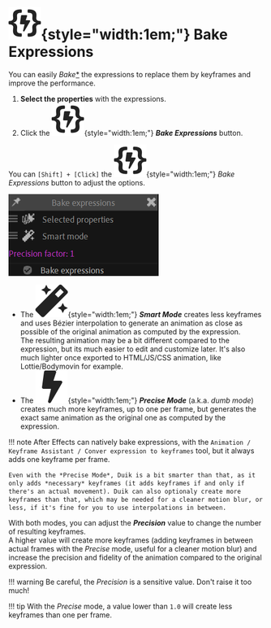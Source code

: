 # ![](../../../img/duik/icons/expression_baker.svg){style="width:1em;"} Bake Expressions

You can easily *Bake*[*](../../../misc/glossary.md) the expressions to replace them by keyframes and improve the performance.

1. **Select the properties** with the expressions.
2. Click the ![](../../../img/duik/icons/expression_baker.svg){style="width:1em;"} ***Bake Expressions*** button.

You can `[Shift] + [Click]` the ![](../../../img/duik/icons/expression_baker.svg){style="width:1em;"} *Bake Expressions* button to adjust the options.

![](../../../img/duik/automation/bake-expressions.png)

- The ![](../../../img/duik/icons/autorig.svg){style="width:1em;"} ***Smart Mode*** creates less keyframes and uses Bézier interpolation to generate an animation as close as possible of the original animation as computed by the expression.  
    The resulting animation may be a bit different compared to the expression, but its much easier to edit and customize later. It's also much lighter once exported to HTML/JS/CSS animation, like Lottie/Bodymovin for example.
- The ![](../../../img/duik/icons/quick.svg){style="width:1em;"} ***Precise Mode*** (a.k.a. *dumb mode*) creates much more keyframes, up to one per frame, but generates the exact same animation as the original one as computed by the expression.

!!! note
    After Effects can natively bake expressions, with the `Animation / Keyframe Assistant / Conver expression to keyframes` tool, but it always adds one keyframe per frame.

    Even with the *Precise Mode*, Duik is a bit smarter than that, as it only adds *necessary* keyframes (it adds keyframes if and only if there's an actual movement). Duik can also optionaly create more keyframes than that, which may be needed for a cleaner motion blur, or less, if it's fine for you to use interpolations in between.

With both modes, you can adjust the ***Precision*** value to change the number of resulting keyframes.  
A higher value will create more keyframes (adding keyframes in between actual frames with the *Precise* mode, useful for a cleaner motion blur) and increase the precision and fidelity of the animation compared to the original expression.

!!! warning
    Be careful, the *Precision* is a sensitive value. Don't raise it too much!

!!! tip
    With the *Precise* mode, a value lower than `1.0` will create less keyframes than one per frame.
